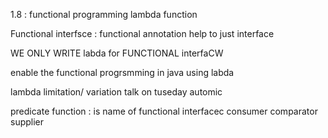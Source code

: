 [//]: # (hashtable )

[//]: # (concurrenthashmap)

[//]: # (atomic memory)

[//]: # (volatile)

[//]: # (automicreference )

[//]: # (graph ql)

[//]: # (multi threading )

[//]: # (cloud stuff )
1.8 : functional programming lambda function 

Functional interfsce : functional annotation help to just 
interface 

WE ONLY WRITE  labda for FUNCTIONAL interfaCW 

enable the functional progrsmming in java using labda 

lambda limitation/ variation  talk on tuseday 
automic 

predicate 
function : is name of functional interfacec
consumer
comparator
supplier
